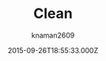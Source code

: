 ---
title: Clean
github: https://github.com/knaman2609/clean
demo: https://knaman2609.github.io/clean/
author: knaman2609
ssg:
  - Jekyll
cms:
  - No Cms
date: 2015-09-26T18:55:33.000Z
description: A clean jekyll theme.
stale: true
---